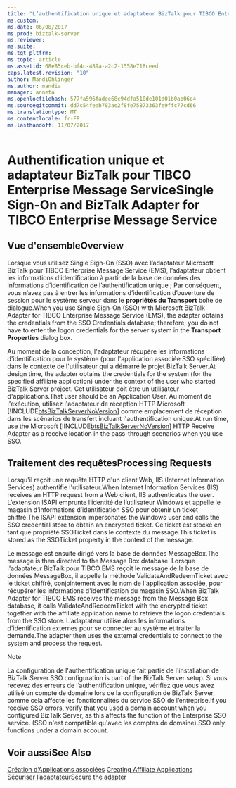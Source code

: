 ```yaml
---
title: "L’authentification unique et adaptateur BizTalk pour TIBCO Enterprise Message Service | Documents Microsoft"
ms.custom: 
ms.date: 06/08/2017
ms.prod: biztalk-server
ms.reviewer: 
ms.suite: 
ms.tgt_pltfrm: 
ms.topic: article
ms.assetid: 68e85ceb-bf4c-489a-a2c2-1558e718ceed
caps.latest.revision: "10"
author: MandiOhlinger
ms.author: mandia
manager: anneta
ms.openlocfilehash: 577fa596fadee68c94dfa510de101d01b0ab06e4
ms.sourcegitcommit: dd7c54feab783ae2f8fe75873363fe9ffc77cd66
ms.translationtype: MT
ms.contentlocale: fr-FR
ms.lasthandoff: 11/07/2017
---
```

# <a name="single-sign-on-and-biztalk-adapter-for-tibco-enterprise-message-service"></a><span data-ttu-id="9caa9-102">Authentification unique et adaptateur BizTalk pour TIBCO Enterprise Message Service</span><span class="sxs-lookup"><span data-stu-id="9caa9-102">Single Sign-On and BizTalk Adapter for TIBCO Enterprise Message Service</span></span>

## <a name="overview"></a><span data-ttu-id="9caa9-103">Vue d'ensemble</span><span class="sxs-lookup"><span data-stu-id="9caa9-103">Overview</span></span>
<span data-ttu-id="9caa9-104">Lorsque vous utilisez Single Sign-On (SSO) avec l’adaptateur Microsoft BizTalk pour TIBCO Enterprise Message Service (EMS), l’adaptateur obtient les informations d’identification à partir de la base de données des informations d’identification de l’authentification unique ; Par conséquent, vous n’avez pas à entrer les informations d’identification d’ouverture de session pour le système serveur dans le **propriétés du Transport** boîte de dialogue.</span><span class="sxs-lookup"><span data-stu-id="9caa9-104">When you use Single Sign-On (SSO) with Microsoft BizTalk Adapter for TIBCO Enterprise Message Service (EMS), the adapter obtains the credentials from the SSO Credentials database; therefore, you do not have to enter the logon credentials for the server system in the **Transport Properties** dialog box.</span></span>  
  
 <span data-ttu-id="9caa9-105">Au moment de la conception, l'adaptateur récupère les informations d'identification pour le système (pour l'application associée SSO spécifiée) dans le contexte de l'utilisateur qui a démarré le projet BizTalk Server.</span><span class="sxs-lookup"><span data-stu-id="9caa9-105">At design time, the adapter obtains the credentials for the system (for the specified affiliate application) under the context of the user who started BizTalk Server project.</span></span> <span data-ttu-id="9caa9-106">Cet utilisateur doit être un utilisateur d'applications.</span><span class="sxs-lookup"><span data-stu-id="9caa9-106">That user should be an Application User.</span></span> <span data-ttu-id="9caa9-107">Au moment de l'exécution, utilisez l'adaptateur de réception HTTP Microsoft [!INCLUDE[btsBizTalkServerNoVersion](../includes/btsbiztalkservernoversion-md.md)] comme emplacement de réception dans les scénarios de transfert incluant l'authentification unique.</span><span class="sxs-lookup"><span data-stu-id="9caa9-107">At run time, use the Microsoft [!INCLUDE[btsBizTalkServerNoVersion](../includes/btsbiztalkservernoversion-md.md)] HTTP Receive Adapter as a receive location in the pass-through scenarios when you use SSO.</span></span>  
  
## <a name="processing-requests"></a><span data-ttu-id="9caa9-108">Traitement des requêtes</span><span class="sxs-lookup"><span data-stu-id="9caa9-108">Processing Requests</span></span>  
 <span data-ttu-id="9caa9-109">Lorsqu'il reçoit une requête HTTP d'un client Web, IIS (Internet Information Services) authentifie l'utilisateur.</span><span class="sxs-lookup"><span data-stu-id="9caa9-109">When Internet Information Services (IIS) receives an HTTP request from a Web client, IIS authenticates the user.</span></span> <span data-ttu-id="9caa9-110">L’extension ISAPI emprunte l’identité de l’utilisateur Windows et appelle le magasin d’informations d’identification SSO pour obtenir un ticket chiffré.</span><span class="sxs-lookup"><span data-stu-id="9caa9-110">The ISAPI extension impersonates the Windows user and calls the SSO credential store to obtain an encrypted ticket.</span></span> <span data-ttu-id="9caa9-111">Ce ticket est stocké en tant que propriété SSOTicket dans le contexte du message.</span><span class="sxs-lookup"><span data-stu-id="9caa9-111">This ticket is stored as the SSOTicket property in the context of the message.</span></span>  
  
 <span data-ttu-id="9caa9-112">Le message est ensuite dirigé vers la base de données MessageBox.</span><span class="sxs-lookup"><span data-stu-id="9caa9-112">The message is then directed to the Message Box database.</span></span> <span data-ttu-id="9caa9-113">Lorsque l'adaptateur BizTalk pour TIBCO EMS reçoit le message de la base de données MessageBox, il appelle la méthode ValidateAndRedeemTicket avec le ticket chiffré, conjointement avec le nom de l'application associée, pour récupérer les informations d'identification du magasin SSO.</span><span class="sxs-lookup"><span data-stu-id="9caa9-113">When BizTalk Adapter for TIBCO EMS receives the message from the Message Box database, it calls ValidateAndRedeemTicket with the encrypted ticket together with the affiliate application name to retrieve the logon credentials from the SSO store.</span></span> <span data-ttu-id="9caa9-114">L'adaptateur utilise alors les informations d'identification externes pour se connecter au système et traiter la demande.</span><span class="sxs-lookup"><span data-stu-id="9caa9-114">The adapter then uses the external credentials to connect to the system and process the request.</span></span>  
  
> [!NOTE]
>  <span data-ttu-id="9caa9-115">La configuration de l'authentification unique fait partie de l'installation de BizTalk Server.</span><span class="sxs-lookup"><span data-stu-id="9caa9-115">SSO configuration is part of the BizTalk Server setup.</span></span> <span data-ttu-id="9caa9-116">Si vous recevez des erreurs de l’authentification unique, vérifiez que vous avez utilisé un compte de domaine lors de la configuration de BizTalk Server, comme cela affecte les fonctionnalités du service SSO de l’entreprise.</span><span class="sxs-lookup"><span data-stu-id="9caa9-116">If you receive SSO errors, verify that you used a domain account when you configured BizTalk Server, as this affects the function of the Enterprise SSO service.</span></span> <span data-ttu-id="9caa9-117">(SSO n'est compatible qu'avec les comptes de domaine).</span><span class="sxs-lookup"><span data-stu-id="9caa9-117">SSO only functions under a domain account.</span></span>  
  
## <a name="see-also"></a><span data-ttu-id="9caa9-118">Voir aussi</span><span class="sxs-lookup"><span data-stu-id="9caa9-118">See Also</span></span>  
 <span data-ttu-id="9caa9-119">[Création d’Applications associées](../core/creating-affiliate-applications5.md) </span><span class="sxs-lookup"><span data-stu-id="9caa9-119">[Creating Affiliate Applications](../core/creating-affiliate-applications5.md) </span></span>  
 [<span data-ttu-id="9caa9-120">Sécuriser l’adaptateur</span><span class="sxs-lookup"><span data-stu-id="9caa9-120">Secure the adapter</span></span>](../core/security-in-biztalk-adapter-for-tibco-ems.md)